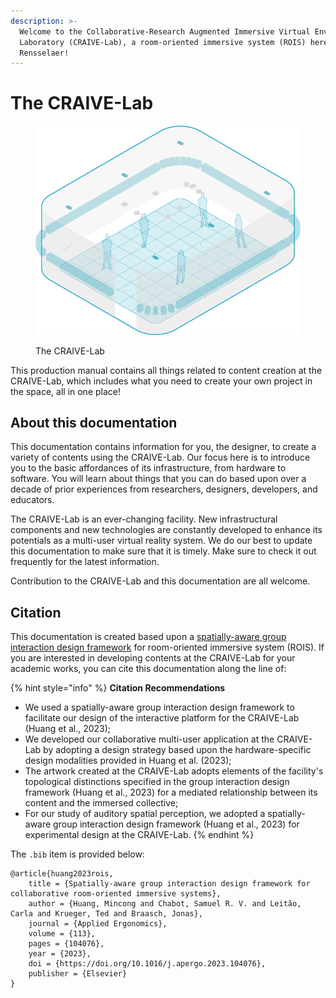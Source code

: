 ```yaml
---
description: >-
  Welcome to the Collaborative-Research Augmented Immersive Virtual Environment
  Laboratory (CRAIVE-Lab), a room-oriented immersive system (ROIS) here at
  Rensselaer!
---
```


# The CRAIVE-Lab



<figure><img src=".gitbook/assets/CRAIVE.png" alt=""><figcaption><p>The CRAIVE-Lab</p></figcaption></figure>

This production manual contains all things related to content creation at the CRAIVE-Lab, which includes what you need to create your own project in the space, all in one place!&#x20;

## About this documentation

This documentation contains information for you, the designer, to create a variety of contents using the CRAIVE-Lab. Our focus here is to introduce you to the basic affordances of its infrastructure, from hardware to software. You will learn about things that you can do based upon over a decade of prior experiences from researchers, designers, developers, and educators.

The CRAIVE-Lab is an ever-changing facility. New infrastructural components and new technologies are constantly developed to enhance its potentials as a multi-user virtual reality system. We do our best to update this documentation to make sure that it is timely. Make sure to check it out frequently for the latest information.&#x20;

Contribution to the CRAIVE-Lab and this documentation are all welcome.

## Citation

This documentation is created based upon a [spatially-aware group interaction design framework](https://www.sciencedirect.com/science/article/abs/pii/S000368702300114X?via%3Dihub) for room-oriented immersive system (ROIS). If you are interested in developing contents at the CRAIVE-Lab for your academic works, you can cite this documentation along the line of:

{% hint style="info" %}
**Citation Recommendations**

* We used a spatially-aware group interaction design framework to facilitate our design of the interactive platform for the CRAIVE-Lab (Huang et al., 2023);
* We developed our collaborative multi-user application at the CRAIVE-Lab by adopting a design strategy based upon the hardware-specific design modalities provided in Huang et al. (2023);
* The artwork created at the CRAIVE-Lab adopts elements of the facility's topological distinctions specified in the group interaction design framework (Huang et al., 2023) for a mediated relationship between its content and the immersed collective;
* For our study of auditory spatial perception, we adopted a spatially-aware group interaction design framework (Huang et al., 2023) for experimental design at the CRAIVE-Lab.
{% endhint %}

The `.bib` item is provided below:

```
@article{huang2023rois,
    title = {Spatially-aware group interaction design framework for collaborative room-oriented immersive systems},
    author = {Huang, Mincong and Chabot, Samuel R. V. and Leitão, Carla and Krueger, Ted and Braasch, Jonas},
    journal = {Applied Ergonomics},
    volume = {113},
    pages = {104076},
    year = {2023},
    doi = {https://doi.org/10.1016/j.apergo.2023.104076},
    publisher = {Elsevier}
}
```
